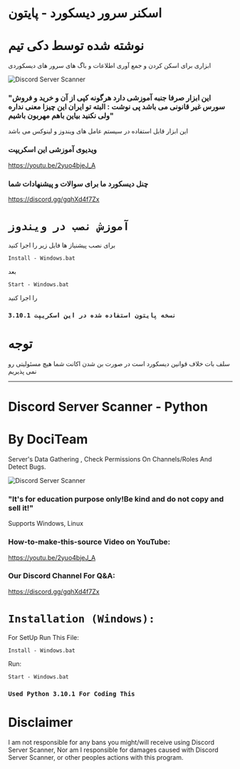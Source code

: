 # اسکنر سرور دیسکورد - پایتون

# نوشته شده توسط دکی تیم

ابزاری برای اسکن کردن و جمع آوری اطلاعات و باگ های سرور های دیسکوردی

![Discord Server Scanner](https://user-images.githubusercontent.com/68399295/158375293-d00f74f9-9c18-45ea-94ad-a1c6b111c6f2.gif)

### "این ابزار صرفا جنبه آموزشی دارد هرگونه کپی از آن و خرید و فروش سورس غیر قانونی می باشد پی نوشت : البته تو ایران این چیزا معنی نداره ولی نکنید بیاین باهم مهربون باشیم"


این ابزار قابل استفاده در سیستم عامل های ویندوز و لینوکس می باشد

### ویدیوی آموزشی این اسکریپت

https://youtu.be/2yuo4bjeJ_A

### چنل دیسکورد ما برای سوالات و پیشنهادات شما

https://discord.gg/gqhXd4f7Zx



# `آموزش نصب در ویندوز`

برای نصب پیشنیاز ها فایل زیر را اجرا کنید

`Install - Windows.bat`

بعد

`Start - Windows.bat`

را اجرا کنید


### `نسخه پایتون استفاده شده در این اسکریپت 3.10.1`


# **توجه**

سلف بات خلاف قوانین دیسکورد است در صورت بن شدن اکانت شما هیچ مسئولیتی رو نمی پذیریم

---------------------------------------------------------------------------------------

# Discord Server Scanner - Python

# By DociTeam

Server's Data Gathering , Check Permissions On Channels/Roles And Detect Bugs.

![Discord Server Scanner](https://user-images.githubusercontent.com/68399295/158375293-d00f74f9-9c18-45ea-94ad-a1c6b111c6f2.gif)

### "It's for education purpose only!Be kind and do not copy and sell it!"


Supports Windows, Linux

### How-to-make-this-source Video on YouTube:

https://youtu.be/2yuo4bjeJ_A

### Our Discord Channel For Q&A:

https://discord.gg/gqhXd4f7Zx



# `Installation (Windows):`

For SetUp Run This File:

`Install - Windows.bat`

Run:

`Start - Windows.bat`


### `Used Python 3.10.1 For Coding This`


# **Disclaimer**

I am not responsible for any bans you might/will receive using Discord Server Scanner, Nor am I responsible for damages caused with Discord Server Scanner, or other peoples actions with this program.


